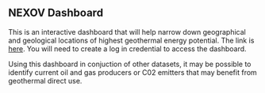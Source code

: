 ## NEXOV Dashboard

This is an interactive dashboard that will help narrow down geographical and geological locations of highest geothermal energy potential. The link is [here](https://www.nexovcanada.com/). You will need to create a log in credential to access the dashboard.

Using this dashboard in conjuction of other datasets, it may be possible to identify current oil and gas producers or C02 emitters that may benefit from geothermal direct use.
